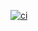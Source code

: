 [![ci](https://github.com/akail/hpc-admin-book/actions/workflows/ci.yml/badge.svg)](https://github.com/akail/hpc-admin-book/actions/workflows/ci.yml)
